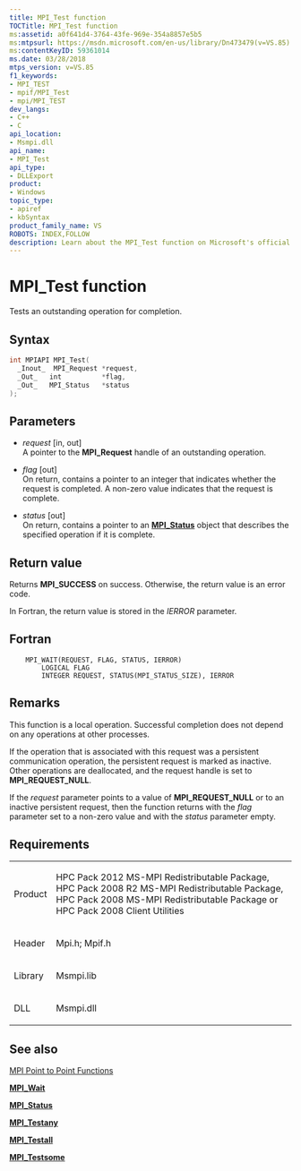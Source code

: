 ```yaml
---
title: MPI_Test function
TOCTitle: MPI_Test function
ms:assetid: a0f641d4-3764-43fe-969e-354a8857e5b5
ms:mtpsurl: https://msdn.microsoft.com/en-us/library/Dn473479(v=VS.85)
ms:contentKeyID: 59361014
ms.date: 03/28/2018
mtps_version: v=VS.85
f1_keywords:
- MPI_TEST
- mpif/MPI_Test
- mpi/MPI_TEST
dev_langs:
- C++
- C
api_location:
- Msmpi.dll
api_name:
- MPI_Test
api_type:
- DLLExport
product:
- Windows
topic_type:
- apiref
- kbSyntax
product_family_name: VS
ROBOTS: INDEX,FOLLOW
description: Learn about the MPI_Test function on Microsoft's official site. Understand its syntax, parameters, return values, and how it operates in Fortran.
---
```


# MPI\_Test function

Tests an outstanding operation for completion.

## Syntax

``` c++
int MPIAPI MPI_Test(
  _Inout_  MPI_Request *request,
  _Out_   int          *flag,
  _Out_   MPI_Status   *status
);
```

## Parameters

  - *request* \[in, out\]  
    A pointer to the **MPI\_Request** handle of an outstanding operation.

  - *flag* \[out\]  
    On return, contains a pointer to an integer that indicates whether the request is completed. A non-zero value indicates that the request is complete.

  - *status* \[out\]  
    On return, contains a pointer to an [**MPI\_Status**](mpi-status-structure.md) object that describes the specified operation if it is complete.

## Return value

Returns **MPI\_SUCCESS** on success. Otherwise, the return value is an error code.

In Fortran, the return value is stored in the *IERROR* parameter.

## Fortran

``` FORTRAN
    MPI_WAIT(REQUEST, FLAG, STATUS, IERROR)
        LOGICAL FLAG
        INTEGER REQUEST, STATUS(MPI_STATUS_SIZE), IERROR
```

## Remarks

This function is a local operation. Successful completion does not depend on any operations at other processes.

If the operation that is associated with this request was a persistent communication operation, the persistent request is marked as inactive. Other operations are deallocated, and the request handle is set to **MPI\_REQUEST\_NULL**.

If the *request* parameter points to a value of **MPI\_REQUEST\_NULL** or to an inactive persistent request, then the function returns with the *flag* parameter set to a non-zero value and with the *status* parameter empty.

## Requirements

<table>
<colgroup>
<col/>
<col/>
</colgroup>
<tbody>
<tr class="odd">
<td><p>Product</p></td>
<td><p>HPC Pack 2012 MS-MPI Redistributable Package, HPC Pack 2008 R2 MS-MPI Redistributable Package, HPC Pack 2008 MS-MPI Redistributable Package or HPC Pack 2008 Client Utilities</p></td>
</tr>
<tr class="even">
<td><p>Header</p></td>
<td>Mpi.h;
Mpif.h</td>
</tr>
<tr class="odd">
<td><p>Library</p></td>
<td>Msmpi.lib</td>
</tr>
<tr class="even">
<td><p>DLL</p></td>
<td>Msmpi.dll</td>
</tr>
</tbody>
</table>


## See also

[MPI Point to Point Functions](mpi-point-to-point-functions.md)

[**MPI\_Wait**](mpi-wait-function.md)

[**MPI\_Status**](mpi-status-structure.md)

[**MPI\_Testany**](mpi-testany-function.md)

[**MPI\_Testall**](mpi-testall-function.md)

[**MPI\_Testsome**](mpi-testsome-function.md)

